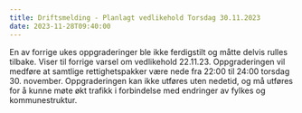```yaml
---
title: Driftsmelding - Planlagt vedlikehold Torsdag 30.11.2023
date: 2023-11-28T09:40:00
---
```


En av forrige ukes oppgraderinger ble ikke ferdigstilt og måtte delvis rulles tilbake. Viser til forrige varsel om vedlikehold 22.11.23.
Oppgraderingen vil medføre at samtlige rettighetspakker være nede fra 22:00 til 24:00 torsdag 30. november. 
Oppgraderingen kan ikke utføres uten nedetid, og må utføres for å kunne møte økt trafikk i forbindelse med endringer av fylkes og kommunestruktur.
